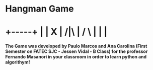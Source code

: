 # Hangman Game
 
+-----+
  |     |
  X     |
 /|\    |
 / \    |
        |
        |
=========

#### The Game was developed by Paulo Marcos and Ana Carolina (First Semester on FATEC SJC - Jessen Vidal - B Class) for the professor Fernando Masanori in your classroom in order to learn python and algorithym!
